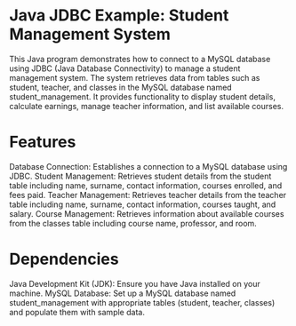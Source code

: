 # Java JDBC Example: Student Management System
This Java program demonstrates how to connect to a MySQL database using JDBC (Java Database Connectivity) to manage a student management system. The system retrieves data from tables such as student, teacher, and classes in the MySQL database named student_management. It provides functionality to display student details, calculate earnings, manage teacher information, and list available courses.

# Features
Database Connection: Establishes a connection to a MySQL database using JDBC.
Student Management: Retrieves student details from the student table including name, surname, contact information, courses enrolled, and fees paid.
Teacher Management: Retrieves teacher details from the teacher table including name, surname, contact information, courses taught, and salary.
Course Management: Retrieves information about available courses from the classes table including course name, professor, and room.

# Dependencies
Java Development Kit (JDK): Ensure you have Java installed on your machine.
MySQL Database: Set up a MySQL database named student_management with appropriate tables (student, teacher, classes) and populate them with sample data.
